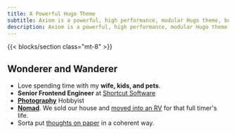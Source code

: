 ```yaml
---
title: A Powerful Hugo Theme
subtitle: Axiom is a powerful, high performance, modular Hugo theme, built with Tailwind CSS and Alpine JS.
description: Axiom is a powerful, high performance, modular Hugo theme, designed to make the readers of your content and the search engines happy.
---
```


{{< blocks/section class="mt-8" >}}

## Wonderer and Wanderer

- Love spending time with my **wife, kids, and pets**.
- **Senior Frontend Engineer** at [Shortcut Software](Https://shortcut.com)
- [**Photography**](https://www.notion.so/Photography-f3df3e251abe4ae9a3482a14a754c66a) Hobbyist
- **[Nomad](http://www.explorozcos.com)**. We sold our house and [moved into an RV](https://www.instagram.com/p/CI7KCLaAjCN/) for that full timer's life.
- Sorta put [thoughts on paper](http://www.juanorozco.com/blog) in a coherent way.
